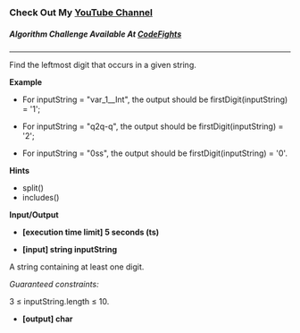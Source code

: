 ### Check Out My [YouTube Channel](https://www.YouTube.com/CodingTutorials360)

##### Algorithm Challenge Available At [CodeFights](https://codefights.com/arcade/intro/level-8/rRGGbTtwZe2mA8Wov)
---
Find the leftmost digit that occurs in a given string.

**Example**

-   For inputString = "var_1__Int", the output should be
firstDigit(inputString) = '1';

-   For inputString = "q2q-q", the output should be
firstDigit(inputString) = '2';

-   For inputString = "0ss", the output should be
firstDigit(inputString) = '0'.

**Hints**
-   split()
-   includes()

**Input/Output**

- **[execution time limit] 5 seconds (ts)**

- **[input] string inputString**

A string containing at least one digit.

*Guaranteed constraints:*

3 ≤ inputString.length ≤ 10.

- **[output] char**

